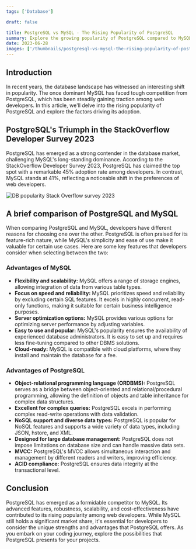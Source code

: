 ```yaml
---
tags: ['Database']

draft: false

title: PostgreSQL vs MySQL - The Rising Popularity of PostgreSQL
summary: Explore the growing popularity of PostgreSQL compared to MySQL and understand the factors behind this trend in the web development industry.
date: 2023-06-28
images: ['/thumbnails/postgresql-vs-mysql-the-rising-popularity-of-postgresql.png']
---
```


## Introduction

In recent years, the database landscape has witnessed an interesting shift in popularity. The once dominant MySQL has faced tough competition from PostgreSQL, which has been steadily gaining traction among web developers. In this article, we'll delve into the rising popularity of PostgreSQL and explore the factors driving its adoption.

## PostgreSQL's Triumph in the StackOverflow Developer Survey 2023

PostgreSQL has emerged as a strong contender in the database market, challenging MySQL's long-standing dominance. According to the StackOverflow Developer Survey 2023, PostgreSQL has claimed the top spot with a remarkable 45% adoption rate among developers. In contrast, MySQL stands at 41%, reflecting a noticeable shift in the preferences of web developers.

![DB popularity Stack Overflow survey 2023](/assets/DB%20popularity%20Stack%20Overflow%20survey%202023.png)

## A brief comparison of PostgreSQL and MySQL

When comparing PostgreSQL and MySQL, developers have different reasons for choosing one over the other. PostgreSQL is often praised for its feature-rich nature, while MySQL's simplicity and ease of use make it valuable for certain use cases. Here are some key features that developers consider when selecting between the two:

### Advantages of MySQL

- **Flexibility and scalability:** MySQL offers a range of storage engines, allowing integration of data from various table types.
- **Focus on speed and reliability:** MySQL prioritizes speed and reliability by excluding certain SQL features. It excels in highly concurrent, read-only functions, making it suitable for certain business intelligence purposes.
- **Server optimization options:** MySQL provides various options for optimizing server performance by adjusting variables.
- **Easy to use and popular:** MySQL's popularity ensures the availability of experienced database administrators. It is easy to set up and requires less fine-tuning compared to other DBMS solutions.
- **Cloud-ready:** MySQL is compatible with cloud platforms, where they install and maintain the database for a fee.

### Advantages of PostgreSQL

- **Object-relational programming language (ORDBMS):** PostgreSQL serves as a bridge between object-oriented and relational/procedural programming, allowing the definition of objects and table inheritance for complex data structures.
- **Excellent for complex queries:** PostgreSQL excels in performing complex read-write operations with data validation.
- **NoSQL support and diverse data types:** PostgreSQL is popular for NoSQL features and supports a wide variety of data types, including JSON, hstore, and XML.
- **Designed for large database management:** PostgreSQL does not impose limitations on database size and can handle massive data sets.
- **MVCC:** PostgreSQL's MVCC allows simultaneous interaction and management by different readers and writers, improving efficiency.
- **ACID compliance:** PostgreSQL ensures data integrity at the transactional level.

## Conclusion

PostgreSQL has emerged as a formidable competitor to MySQL. Its advanced features, robustness, scalability, and cost-effectiveness have contributed to its rising popularity among web developers. While MySQL still holds a significant market share, it's essential for developers to consider the unique strengths and advantages that PostgreSQL offers. As you embark on your coding journey, explore the possibilities that PostgreSQL presents for your projects.

